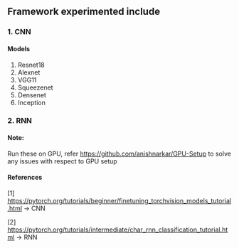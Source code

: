 ## Framework experimented include

### 1. CNN
#### Models
1. Resnet18
2. Alexnet
3. VGG11
4. Squeezenet
5. Densenet
6. Inception

### 2. RNN

#### Note:
Run these on GPU, refer https://github.com/anishnarkar/GPU-Setup to solve any issues with respect to GPU setup

#### References
[1] https://pytorch.org/tutorials/beginner/finetuning_torchvision_models_tutorial.html -> CNN

[2] https://pytorch.org/tutorials/intermediate/char_rnn_classification_tutorial.html -> RNN

